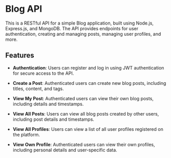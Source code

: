 # Blog API

This is a RESTful API for a simple Blog application, built using Node.js, Express.js, and MongoDB. The API provides endpoints for user authentication, creating and managing posts, managing user profiles, and more.

## Features

- **Authentication**: Users can register and log in using JWT authentication for secure access to the API.

- **Create a Post**: Authenticated users can create new blog posts, including titles, content, and tags.

- **View My Post**: Authenticated users can view their own blog posts, including details and timestamps.

- **View All Posts**: Users can view all blog posts created by other users, including post details and timestamps.

- **View All Profiles**: Users can view a list of all user profiles registered on the platform.

- **View Own Profile**: Authenticated users can view their own profiles, including personal details and user-specific data.
